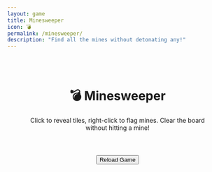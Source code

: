 ```yaml
---
layout: game
title: Minesweeper
icon: 💣
permalink: /minesweeper/
description: "Find all the mines without detonating any!"
---
```


<div class="main-content" data-page-script="minesweeper-game">
  <div class="glass-panel" style="padding: 2rem; height: 100%; display: flex; flex-direction: column; align-items: center;">
    <header class="page-header" style="text-align: center; margin-bottom: 1rem;">
      <h1>💣 Minesweeper</h1>
      <p>Click to reveal tiles, right-click to flag mines. Clear the board without hitting a mine!</p>
    </header>
    <div id="minesweeper-container"></div>
    <button class="glass-button" style="margin-top:1.5rem;" onclick="window.location.reload()">Reload Game</button>
  </div>
</div>
<script src="/assets/js/minesweeper-game.js"></script> 